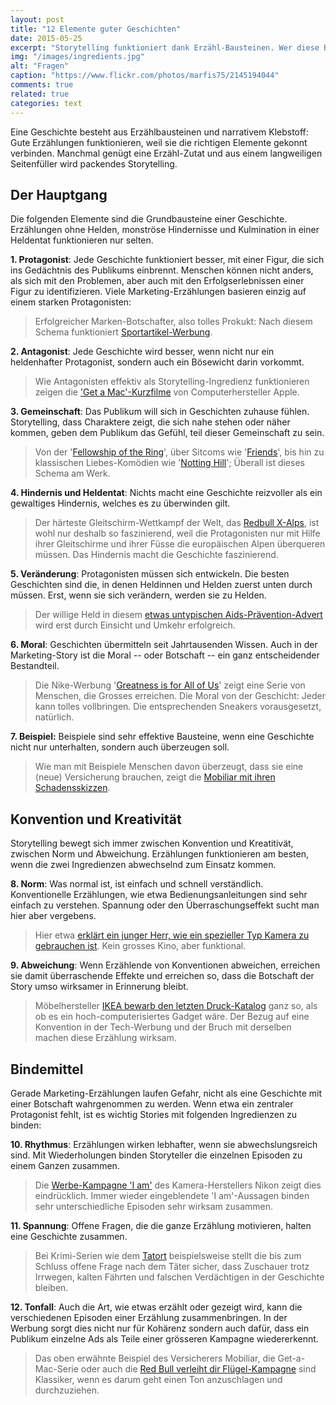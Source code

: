 ```yaml
---
layout: post
title: "12 Elemente guter Geschichten"
date: 2015-05-25
excerpt: "Storytelling funktioniert dank Erzähl-Bausteinen. Wer diese Bausteine kennt, erzählt vielseitiger, spannender und erfolgreicher. Erfahren Sie mehr."
img: "/images/ingredients.jpg"
alt: "Fragen"
caption: "https://www.flickr.com/photos/marfis75/2145194044"
comments: true
related: true
categories: text
---
```


Eine Geschichte besteht aus Erzählbausteinen und narrativem Klebstoff: Gute Erzählungen funktionieren, weil sie die richtigen Elemente gekonnt verbinden. Manchmal genügt eine Erzähl-Zutat und aus einem langweiligen Seitenfüller wird packendes Storytelling.


## Der Hauptgang

Die folgenden Elemente sind die Grundbausteine einer Geschichte. Erzählungen ohne Helden, monströse Hindernisse und Kulmination in einer Heldentat funktionieren nur selten.

**1. Protagonist**: Jede Geschichte funktioniert besser, mit einer Figur, die sich ins Gedächtnis des Publikums einbrennt. Menschen können nicht anders, als sich mit den Problemen, aber auch mit den Erfolgserlebnissen einer Figur zu identifizieren. Viele Marketing-Erzählungen basieren einzig auf einem starken Protagonisten: 

> Erfolgreicher Marken-Botschafter, also tolles Prokukt: Nach diesem Schema funktioniert [Sportartikel-Werbung](https://www.youtube.com/watch?v=CxWacO21sAE).


**2. Antagonist**: Jede Geschichte wird besser, wenn nicht nur ein heldenhafter Protagonist, sondern auch ein Bösewicht darin vorkommt. 

> Wie Antagonisten effektiv als Storytelling-Ingredienz funktionieren zeigen die ['Get a Mac'-Kurzfilme](https://www.youtube.com/watch?v=p5Yt30wrbl4) von Computerhersteller Apple.

**3. Gemeinschaft**: Das Publikum will sich in Geschichten zuhause fühlen. Storytelling, dass Charaktere zeigt, die sich nahe stehen oder näher kommen, geben dem Publikum das Gefühl, teil dieser Gemeinschaft zu sein.

> Von der '[Fellowship of the Ring](https://www.youtube.com/watch?v=V75dMMIW2B4)', über Sitcoms wie '[Friends](https://www.youtube.com/watch?v=UECRmZf9dAE)', bis hin zu klassischen Liebes-Komödien wie '[Notting Hill](https://www.youtube.com/watch?v=Ig_88q9M3SU)'; Überall ist dieses Schema am Werk.

**4. Hindernis und Heldentat**: Nichts macht eine Geschichte reizvoller als ein gewaltiges Hindernis, welches es zu überwinden gilt.

> Der härteste Gleitschirm-Wettkampf der Welt, das [Redbull X-Alps](https://youtu.be/MNVDv-4FlxY), ist wohl nur deshalb so faszinierend, weil die Protagonisten nur mit Hilfe ihrer Gleitschirme und ihrer Füsse die europäischen Alpen überqueren müssen. Das Hindernis macht die Geschichte faszinierend.

**5. Veränderung**: Protagonisten müssen sich entwickeln. Die besten Geschichten sind die, in denen Heldinnen und Helden zuerst unten durch müssen. Erst, wenn sie sich verändern, werden sie zu Helden.

> Der willige Held in diesem [etwas untypischen Aids-Prävention-Advert](https://www.youtube.com/watch?v=eaqp7Mdd47Q) wird erst durch Einsicht und Umkehr erfolgreich.

**6. Moral**: Geschichten übermitteln seit Jahrtausenden Wissen. Auch in der Marketing-Story ist die Moral -- oder Botschaft -- ein ganz entscheidender Bestandteil.

> Die Nike-Werbung '[Greatness is for All of Us](https://www.youtube.com/watch?v=WYP9AGtLvRg)' zeigt eine Serie von Menschen, die Grosses erreichen. Die Moral von der Geschicht: Jeder kann tolles vollbringen. Die entsprechenden Sneakers vorausgesetzt, natürlich.

**7. Beispiel:** Beispiele sind sehr effektive Bausteine, wenn eine Geschichte nicht nur unterhalten, sondern auch überzeugen soll. 

> Wie man mit Beispiele Menschen davon überzeugt, dass sie eine (neue) Versicherung brauchen, zeigt die [Mobiliar mit ihren Schadensskizzen](https://www.youtube.com/watch?v=03lbiO2JOCk).

## Konvention und Kreativität

Storytelling bewegt sich immer zwischen Konvention und Kreatitivät, zwischen Norm und Abweichung. Erzählungen funktionieren am besten, wenn die zwei Ingredienzen abwechselnd zum Einsatz kommen.

**8. Norm**: Was normal ist, ist einfach und schnell verständlich. Konventionelle Erzählungen, wie etwa Bedienungsanleitungen sind sehr einfach zu verstehen. Spannung oder den Überraschungseffekt sucht man hier aber vergebens.

> Hier etwa [erklärt ein junger Herr, wie ein spezieller Typ Kamera zu gebrauchen ist](https://www.youtube.com/watch?v=hLm1CEiIenU). Kein grosses Kino, aber funktional.

**9. Abweichung**: Wenn Erzählende von Konventionen abweichen, erreichen sie damit überraschende Effekte und erreichen so, dass die Botschaft der Story umso wirksamer in Erinnerung bleibt.

<!-- > Michael Jordan ist der unumstrittene Held der Basketball-Welt. Hier erzählt er, wider Erwarten, [was bei ihm so alles in die Hose gegangen ist](https://www.youtube.com/watch?v=JA7G7AV-LT8). -->

> Möbelhersteller [IKEA bewarb den letzten Druck-Katalog](https://www.youtube.com/watch?v=MOXQo7nURs0) ganz so, als ob es ein hoch-computerisiertes Gadget wäre. Der Bezug auf eine Konvention in der Tech-Werbung und der Bruch mit derselben machen diese Erzählung wirksam.

## Bindemittel

Gerade Marketing-Erzählungen laufen Gefahr, nicht als eine Geschichte mit einer Botschaft wahrgenommen zu werden. Wenn etwa ein zentraler Protagonist fehlt, ist es wichtig Stories mit folgenden Ingredienzen zu binden: 

**10. Rhythmus**: Erzählungen wirken lebhafter, wenn sie abwechslungsreich sind. Mit Wiederholungen binden Storyteller die einzelnen Episoden zu einem Ganzen zusammen.

> Die [Werbe-Kampagne 'I am'](https://www.youtube.com/watch?v=0qjzhJKlvS8) des Kamera-Herstellers Nikon zeigt dies eindrücklich. Immer wieder eingeblendete 'I am'-Aussagen binden sehr unterschiedliche Episoden sehr wirksam zusammen.

**11. Spannung**: Offene Fragen, die die ganze Erzählung motivieren, halten eine Geschichte zusammen.

> Bei Krimi-Serien wie dem [Tatort](http://www.daserste.de/unterhaltung/krimi/tatort/index.html) beispielsweise stellt die bis zum Schluss offene Frage nach dem Täter sicher, dass Zuschauer trotz Irrwegen, kalten Fährten und falschen Verdächtigen in der Geschichte bleiben.

**12. Tonfall**: Auch die Art, wie etwas erzählt oder gezeigt wird, kann die verschiedenen Episoden einer Erzählung zusammenbringen. In der Werbung sorgt dies nicht nur für Kohärenz sondern auch dafür, dass ein Publikum einzelne Ads als Teile einer grösseren Kampagne wiedererkennt.

> Das oben erwähnte Beispiel des Versicherers Mobiliar, die Get-a-Mac-Serie oder auch die [Red Bull verleiht dir Flügel-Kampagne](https://www.youtube.com/watch?v=K31dg86OmuM) sind Klassiker, wenn es darum geht einen Ton anzuschlagen und durchzuziehen.


